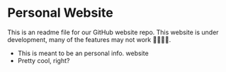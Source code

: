 # Personal Website

This is an readme file for our GitHub website repo.
This website is under development, many of the features may not work 🙇‍♂️🙇‍♂️.

* This is meant to be an personal info. website
* Pretty cool, right?
